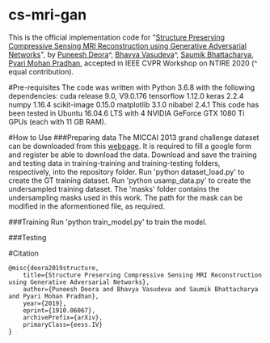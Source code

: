 # cs-mri-gan
This is the official implementation code for "[Structure Preserving Compressive Sensing MRI Reconstruction using Generative Adversarial Networks](https://arxiv.org/abs/1910.06067)", by [Puneesh Deora](https://scholar.google.com/citations?user=cn1wdTUAAAAJ&hl=en)^, [Bhavya Vasudeva](https://scholar.google.com/citations?user=ZCSsIokAAAAJ&hl=en)^, [Saumik Bhattacharya](https://scholar.google.com/citations?user=8pffuA4AAAAJ&hl=en), [Pyari Mohan Pradhan](https://scholar.google.com/citations?user=_eIpqasAAAAJ&hl=en), accepted in IEEE CVPR Workshop on NTIRE 2020 (^ equal contribution).

#Pre-requisites
The code was written with Python 3.6.8 with the following dependencies:
cuda release 9.0, V9.0.176
tensorflow 1.12.0
keras 2.2.4
numpy 1.16.4
scikit-image 0.15.0
matplotlib 3.1.0
nibabel 2.4.1
This code has been tested in Ubuntu 16.04.6 LTS with 4 NVIDIA GeForce GTX 1080 Ti GPUs (each with 11 GB RAM).

#How to Use
###Preparing data
The MICCAI 2013 grand challenge dataset can be downloaded from this [webpage](https://my.vanderbilt.edu/masi/workshops/). It is required to fill a google form and register be able to download the data.
Download and save the training and testing data in training-training and training-testing folders, respectively, into the repository folder.
Run 'python dataset_load.py' to create the GT training dataset.
Run 'python usamp_data.py' to create the undersampled training dataset. 
The 'masks' folder contains the undersampling masks used in this work. The path for the mask can be modified in the aformentioned file, as required.

###Training
Run 'python train_model.py' to train the model.

###Testing


#Citation

```
@misc{deora2019structure,
    title={Structure Preserving Compressive Sensing MRI Reconstruction using Generative Adversarial Networks},
    author={Puneesh Deora and Bhavya Vasudeva and Saumik Bhattacharya and Pyari Mohan Pradhan},
    year={2019},
    eprint={1910.06067},
    archivePrefix={arXiv},
    primaryClass={eess.IV}
}
```
